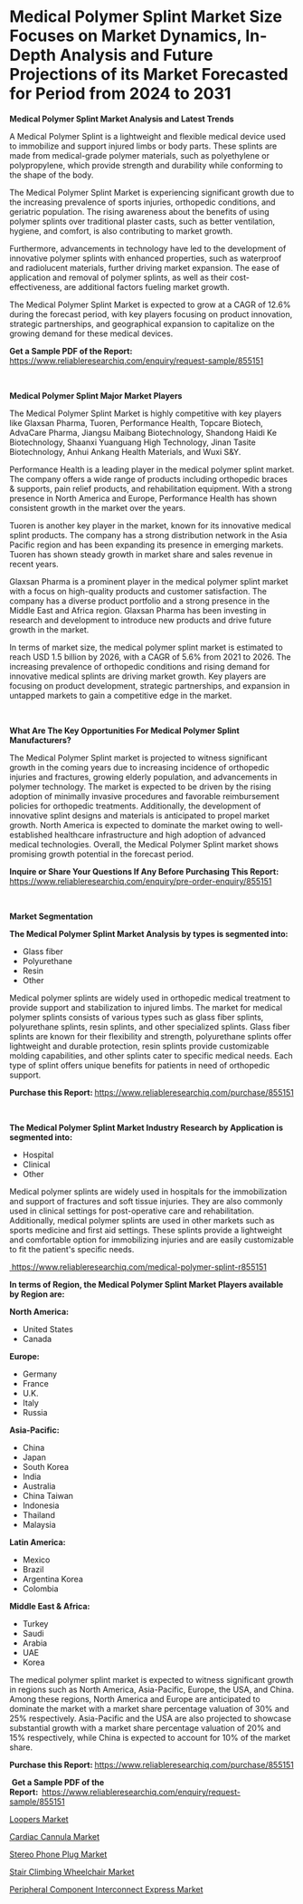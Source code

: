 <p><h1>Medical Polymer Splint Market Size Focuses on Market Dynamics, In-Depth Analysis and Future Projections of its Market Forecasted for Period from 2024 to 2031</h1></p><p><strong>Medical Polymer Splint Market Analysis and Latest Trends</strong></p>
<p><p>A Medical Polymer Splint is a lightweight and flexible medical device used to immobilize and support injured limbs or body parts. These splints are made from medical-grade polymer materials, such as polyethylene or polypropylene, which provide strength and durability while conforming to the shape of the body.</p><p>The Medical Polymer Splint Market is experiencing significant growth due to the increasing prevalence of sports injuries, orthopedic conditions, and geriatric population. The rising awareness about the benefits of using polymer splints over traditional plaster casts, such as better ventilation, hygiene, and comfort, is also contributing to market growth.</p><p>Furthermore, advancements in technology have led to the development of innovative polymer splints with enhanced properties, such as waterproof and radiolucent materials, further driving market expansion. The ease of application and removal of polymer splints, as well as their cost-effectiveness, are additional factors fueling market growth.</p><p>The Medical Polymer Splint Market is expected to grow at a CAGR of 12.6% during the forecast period, with key players focusing on product innovation, strategic partnerships, and geographical expansion to capitalize on the growing demand for these medical devices.</p></p>
<p><strong>Get a Sample PDF of the Report:&nbsp;</strong> <a href="https://www.reliableresearchiq.com/enquiry/request-sample/855151">https://www.reliableresearchiq.com/enquiry/request-sample/855151</a></p>
<p>&nbsp;</p>
<p><strong>Medical Polymer Splint Major Market Players</strong></p>
<p><p>The Medical Polymer Splint Market is highly competitive with key players like Glaxsan Pharma, Tuoren, Performance Health, Topcare Biotech, AdvaCare Pharma, Jiangsu Maibang Biotechnology, Shandong Haidi Ke Biotechnology, Shaanxi Yuanguang High Technology, Jinan Tasite Biotechnology, Anhui Ankang Health Materials, and Wuxi S&Y.</p><p>Performance Health is a leading player in the medical polymer splint market. The company offers a wide range of products including orthopedic braces & supports, pain relief products, and rehabilitation equipment. With a strong presence in North America and Europe, Performance Health has shown consistent growth in the market over the years.</p><p>Tuoren is another key player in the market, known for its innovative medical splint products. The company has a strong distribution network in the Asia Pacific region and has been expanding its presence in emerging markets. Tuoren has shown steady growth in market share and sales revenue in recent years.</p><p>Glaxsan Pharma is a prominent player in the medical polymer splint market with a focus on high-quality products and customer satisfaction. The company has a diverse product portfolio and a strong presence in the Middle East and Africa region. Glaxsan Pharma has been investing in research and development to introduce new products and drive future growth in the market.</p><p>In terms of market size, the medical polymer splint market is estimated to reach USD 1.5 billion by 2026, with a CAGR of 5.6% from 2021 to 2026. The increasing prevalence of orthopedic conditions and rising demand for innovative medical splints are driving market growth. Key players are focusing on product development, strategic partnerships, and expansion in untapped markets to gain a competitive edge in the market.</p></p>
<p>&nbsp;</p>
<p><strong>What Are The Key Opportunities For Medical Polymer Splint Manufacturers?</strong></p>
<p><p>The Medical Polymer Splint market is projected to witness significant growth in the coming years due to increasing incidence of orthopedic injuries and fractures, growing elderly population, and advancements in polymer technology. The market is expected to be driven by the rising adoption of minimally invasive procedures and favorable reimbursement policies for orthopedic treatments. Additionally, the development of innovative splint designs and materials is anticipated to propel market growth. North America is expected to dominate the market owing to well-established healthcare infrastructure and high adoption of advanced medical technologies. Overall, the Medical Polymer Splint market shows promising growth potential in the forecast period.</p></p>
<p><strong>Inquire or Share Your Questions If Any Before Purchasing This Report:</strong> <a href="https://www.reliableresearchiq.com/enquiry/pre-order-enquiry/855151">https://www.reliableresearchiq.com/enquiry/pre-order-enquiry/855151</a></p>
<p>&nbsp;</p>
<p><strong>Market Segmentation</strong></p>
<p><strong>The Medical Polymer Splint Market Analysis by types is segmented into:</strong></p>
<p><ul><li>Glass fiber</li><li>Polyurethane</li><li>Resin</li><li>Other</li></ul></p>
<p><p>Medical polymer splints are widely used in orthopedic medical treatment to provide support and stabilization to injured limbs. The market for medical polymer splints consists of various types such as glass fiber splints, polyurethane splints, resin splints, and other specialized splints. Glass fiber splints are known for their flexibility and strength, polyurethane splints offer lightweight and durable protection, resin splints provide customizable molding capabilities, and other splints cater to specific medical needs. Each type of splint offers unique benefits for patients in need of orthopedic support.</p></p>
<p><strong>Purchase this Report:&nbsp;</strong><a href="https://www.reliableresearchiq.com/purchase/855151">https://www.reliableresearchiq.com/purchase/855151</a></p>
<p>&nbsp;</p>
<p><strong>The Medical Polymer Splint Market Industry Research by Application is segmented into:</strong></p>
<p><ul><li>Hospital</li><li>Clinical</li><li>Other</li></ul></p>
<p><p>Medical polymer splints are widely used in hospitals for the immobilization and support of fractures and soft tissue injuries. They are also commonly used in clinical settings for post-operative care and rehabilitation. Additionally, medical polymer splints are used in other markets such as sports medicine and first aid settings. These splints provide a lightweight and comfortable option for immobilizing injuries and are easily customizable to fit the patient's specific needs.</p></p>
<p><a href="https://www.reliableresearchiq.com/medical-polymer-splint-r855151">&nbsp;https://www.reliableresearchiq.com/medical-polymer-splint-r855151</a></p>
<p><strong>In terms of Region, the Medical Polymer Splint Market Players available by Region are:</strong></p>
<p>
    <p> <strong> North America: </strong>
        <ul>
            <li>United States</li>
            <li>Canada</li>
        </ul>
        </p> 
    <p> <strong> Europe: </strong>
        <ul>
            <li>Germany</li>
            <li>France</li>
            <li>U.K.</li>
            <li>Italy</li>
            <li>Russia</li>
        </ul>
        </p> 
    <p> <strong> Asia-Pacific: </strong>
        <ul>
            <li>China</li>
            <li>Japan</li>
            <li>South Korea</li>
            <li>India</li>
            <li>Australia</li>
            <li>China Taiwan</li>
            <li>Indonesia</li>
            <li>Thailand</li>
            <li>Malaysia</li>
        </ul>
        </p> 
    <p> <strong> Latin America: </strong>
        <ul>
            <li>Mexico</li>
            <li>Brazil</li>
            <li>Argentina Korea</li>
            <li>Colombia</li>
        </ul>
        </p> 
    <p> <strong> Middle East & Africa: </strong>
        <ul>
            <li>Turkey</li>
            <li>Saudi</li>
            <li>Arabia</li>
            <li>UAE</li>
            <li>Korea</li>
        </ul>
    </p>
    </p>
<p><p>The medical polymer splint market is expected to witness significant growth in regions such as North America, Asia-Pacific, Europe, the USA, and China. Among these regions, North America and Europe are anticipated to dominate the market with a market share percentage valuation of 30% and 25% respectively. Asia-Pacific and the USA are also projected to showcase substantial growth with a market share percentage valuation of 20% and 15% respectively, while China is expected to account for 10% of the market share.</p></p>
<p><strong>Purchase this Report: </strong><a href="https://www.reliableresearchiq.com/purchase/855151">https://www.reliableresearchiq.com/purchase/855151</a></p>
<p>&nbsp;<strong>Get a Sample PDF of the Report:&nbsp;&nbsp;</strong><a href="https://www.reliableresearchiq.com/enquiry/request-sample/855151">https://www.reliableresearchiq.com/enquiry/request-sample/855151</a></p>
<p><strong></strong></p>
<p><p><a href="https://medium.com/@anggimontokjleb_6541/loopers-market-size-share-trends-analysis-report-by-end-use-performance-learning-and-b469ce3002f0">Loopers Market</a></p><p><a href="https://github.com/JosephMorgnlvXXff/Market-Research-Report-List-1/blob/main/cardiac-cannula-market.md">Cardiac Cannula Market</a></p><p><a href="https://medium.com/@foyazahmed1999_69116/stereo-phone-plug-market-investigation-industry-evolution-and-forecast-till-2031-5bad147d1d85">Stereo Phone Plug Market</a></p><p><a href="https://github.com/ochgvvcj16/Market-Research-Report-List-1/blob/main/stair-climbing-wheelchair-market.md">Stair Climbing Wheelchair Market</a></p><p><a href="https://medium.com/@irwingibson2023/insights-into-the-peripheral-component-interconnect-express-industry-market-financial-status-2c9bb8bc23ac">Peripheral Component Interconnect Express Market</a></p></p>
